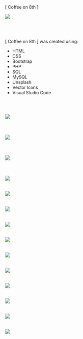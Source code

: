 [ Coffee on 8th ]

![](images/co87.jpg)

<br>
<br>
<br>
[ Coffee on 8th ] was created using:

- HTML
- CSS
- Bootstrap
- PHP
- SQL
- MySQL
- Unsplash
- Vector Icons
- Visual Studio Code

<br>
<br>

![](images/co81.png)
<br>
<br>
<br>
<br>
![](images/co82.png)
<br>
<br>
<br>
<br>
![](images/co84.png)
<br>
<br>
<br>
<br>
![](images/co85.png)
<br>
<br>
<br>
![](images/co88.png)
<br>
<br>
<br>
![](images/co91.png)
<br>
<br>
<br>
![](images/co89.png)
<br>
<br>
<br>
![](images/co92.png)
<br>
<br>
<br>
![](images/co90.png)
<br>
<br>
<br>
![](images/co86.png)
<br>
<br>
<br>
![](images/co93.png)
<br>
<br>
<br>
![](images/co94.png)
<br>
<br>
<br>
![](images/co95.png)
<br>
<br>
<br>
![](images/co8login.png)
